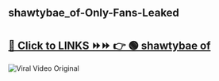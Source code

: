 
 ## shawtybae_of-Only-Fans-Leaked

# <h2><a href="https://clipsfans.com/shawtybae_of&ref=git">🔗 Click to LINKS ⏩⏩ 👉 🟢 shawtybae of </a></h2>

<a href="https://clipsfans.com/shawtybae_of&ref=git" rel="nofollow" data-target="animated-image.originalLink"><img src="https://i.ibb.co.com/xMMVF88/686577567.gif" alt="Viral Video Original" style="max-width: 100%; display: inline-block;" data-target="animated-image.originalImage"></a>
